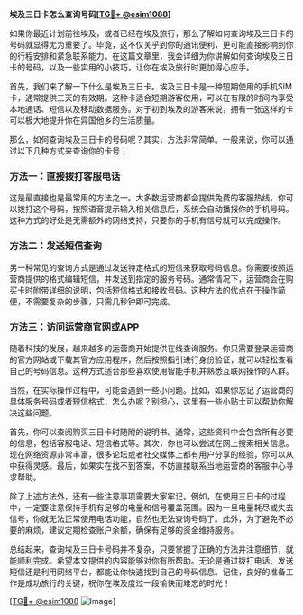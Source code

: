 **埃及三日卡怎么查询号码[[TG💪+ @esim1088](https://t.me/s/esim1088)]**

如果你最近计划前往埃及，或者已经在埃及旅行，那么了解如何查询埃及三日卡的号码就显得尤为重要了。毕竟，这不仅关乎到你的通讯便利，更可能直接影响到你的行程安排和紧急联系能力。在这篇文章里，我会详细为你讲解如何查询埃及三日卡的号码，以及一些实用的小技巧，让你在埃及旅行时更加得心应手。

首先，我们来了解一下什么是埃及三日卡。埃及三日卡是一种短期使用的手机SIM卡，通常提供三天的有效期。这种卡适合短期游客使用，可以在有限的时间内享受本地通话、短信以及移动数据服务。对于初到埃及的游客来说，拥有一张这样的卡可以极大地提升你在异国他乡的生活质量。

那么，如何查询埃及三日卡的号码呢？其实，方法非常简单。一般来说，你可以通过以下几种方式来查询你的卡号：

### 方法一：直接拨打客服电话

这是最直接也是最常用的方法之一。大多数运营商都会提供免费的客服热线，你可以拨打这个号码，按照语音提示输入相关信息后，系统会自动播报你的手机号码。这种方式的好处是无需额外的网络支持，只要你的手机有信号就可以完成操作。

### 方法二：发送短信查询

另一种常见的查询方式是通过发送特定格式的短信来获取号码信息。你需要按照运营商提供的格式编辑短信，并发送到指定的服务号码。通常情况下，运营商会在购买卡时附带详细的说明，包括短信格式和接收号码。这种方法的优点在于操作简便，不需要复杂的步骤，只需几秒钟即可完成。

### 方法三：访问运营商官网或APP

随着科技的发展，越来越多的运营商开始提供在线查询服务。你只需要登录运营商的官方网站或下载其官方应用程序，然后按照指引进行身份验证，就可以轻松查看自己的号码信息。这种方式适合那些喜欢使用智能手机并熟悉互联网操作的人群。

当然，在实际操作过程中，可能会遇到一些小问题。比如，如果你忘记了运营商的具体服务号码或者短信格式，怎么办呢？别担心，这里有一些小贴士可以帮助你解决这些问题。

首先，你可以查阅购买三日卡时随附的说明书。通常，这些资料中会包含所有必要的信息，包括客服电话、短信格式等。其次，你也可以尝试在网上搜索相关信息。现在网络资源非常丰富，很多论坛或者社交媒体上都有用户分享的经验，你可以从中获得灵感。最后，如果实在找不到答案，不妨直接联系当地运营商的客服中心寻求帮助。

除了上述方法外，还有一些注意事项需要大家牢记。例如，在使用三日卡的过程中，一定要注意保持手机有足够的电量和信号覆盖范围。因为一旦电量耗尽或失去信号，你就无法正常使用电话功能，自然也无法查询号码了。此外，为了避免不必要的麻烦，建议定期检查账户余额，确保有足够的资金维持服务。

总结起来，查询埃及三日卡号码并不复杂，只要掌握了正确的方法并注意细节，就能顺利完成。希望本文提供的内容能够对你有所帮助。无论是通过拨打电话、发送短信还是利用网络平台，都能让你快速找到自己的号码信息。记住，良好的准备工作是成功旅行的关键，祝你在埃及度过一段愉快而难忘的时光！

[[TG💪+ @esim1088](https://t.me/s/esim1088) ![Image](https://i.postimg.cc/4NQfJmqS/Snipaste-2025-05-13-00-14-12.png)]
